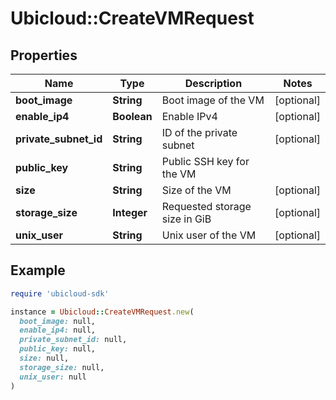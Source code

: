 # Ubicloud::CreateVMRequest

## Properties

| Name | Type | Description | Notes |
| ---- | ---- | ----------- | ----- |
| **boot_image** | **String** | Boot image of the VM | [optional] |
| **enable_ip4** | **Boolean** | Enable IPv4 | [optional] |
| **private_subnet_id** | **String** | ID of the private subnet | [optional] |
| **public_key** | **String** | Public SSH key for the VM |  |
| **size** | **String** | Size of the VM | [optional] |
| **storage_size** | **Integer** | Requested storage size in GiB | [optional] |
| **unix_user** | **String** | Unix user of the VM | [optional] |

## Example

```ruby
require 'ubicloud-sdk'

instance = Ubicloud::CreateVMRequest.new(
  boot_image: null,
  enable_ip4: null,
  private_subnet_id: null,
  public_key: null,
  size: null,
  storage_size: null,
  unix_user: null
)
```


